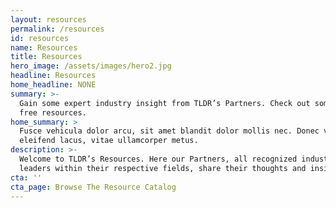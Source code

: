 ```yaml
---
layout: resources
permalink: /resources
id: resources
name: Resources
title: Resources
hero_image: /assets/images/hero2.jpg
headline: Resources
home_headline: NONE
summary: >-
  Gain some expert industry insight from TLDR’s Partners. Check out some of our
  free resources.
home_summary: >
  Fusce vehicula dolor arcu, sit amet blandit dolor mollis nec. Donec viverra
  eleifend lacus, vitae ullamcorper metus.
description: >-
  Welcome to TLDR’s Resources. Here our Partners, all recognized industry
  leaders within their respective fields, share their thoughts and insights.
cta: ''
cta_page: Browse The Resource Catalog
---
```


